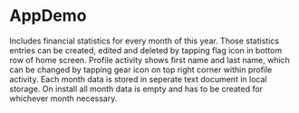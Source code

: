 # AppDemo
Includes financial statistics for every month of this year. Those statistics entries can be created, edited and deleted by tapping flag icon in bottom row of home screen.
Profile activity shows first name and last name, which can be changed by tapping gear icon on top right corner within profile activity.
Each month data is stored in seperate text document in local storage.
On install all month data is empty and has to be created for whichever month necessary.
